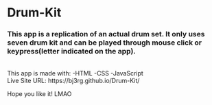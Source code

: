 # Drum-Kit

### This app is a replication of an actual drum set. It only uses seven drum kit and can be played through mouse click or keypress(letter indicated on the app).

<br/>
This app is made with:
-HTML
-CSS
-JavaScript

<br/>
Live Site URL:  https://bj3rg.github.io/Drum-Kit/
<br/>

Hope you like it! LMAO
